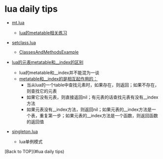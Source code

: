 
lua daily tips
====================

* [mt.lua](mt.lua)
	* [lua的metatable相关练习](http://lua-users.org/wiki/MetamethodsTutorial)

* [setclass.lua](ClassesAndMethodsExample)
	* [ClassesAndMethodsExample](http://lua-users.org/wiki/ClassesAndMethodsExample)

* [lua的元表metatable和__index的区别](test_metatable.lua)
	* lua的metatable和\_\_index并不能混为一谈
	* [metatable和\_\_index的是相互起作用的：](http://www.aichengxu.com/view/6545168)
		* 当从lua的一个table中查找元素时，如果存在，则返回；如果不存在，则查找它的元表
		* 如果它没有元表，则直接返回nil；有元表的话查找元表有没有\_\_index方法
		* 如果元表没有\_\_index方法，则返回nil；如果元表的__index方法是一个表，重复第一步；如果元表的__index方法是一个函数，则返回函数的返回值

* [singleton.lua](singleton.lua)
	* lua单例模式

[Back to TOP](#lua daily tips)
